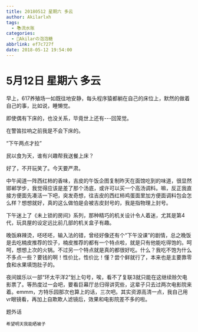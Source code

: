 ```yaml
---
title: 20180512 星期六 多云
author: Akilarlxh
tags:
  - 📚流水账
categories:
  - 🍬Akilarの泡泡糖
abbrlink: ef7c727f
date: 2018-05-12 19:54:00
---
```

# 5月12日 星期六 多云

早上，617养殖场一如既往地安静，每头程序猿都躺在自己的床位上，默然的做着自己的事，比如说，睡懒觉。

即使偶有下床的，也没关系，毕竟世上还有---回笼觉。

在警笛拉响之前我是不会下床的。

“下午两点才拉”

民以食为天，谁有兴趣帮我送餐上床？

好了，不开玩笑了。今天要严肃。

中午闻道一阵西红柿的香味，吉皮的午饭企图复制昨天在面馆吃到的味道，很显然邯郸学步，我觉得应该是差了那个汤底，或许可以买一个高汤调料。嘛，反正我直接方便面先凑活一下吧，突发奇想，往吉皮的西红柿鸡蛋面里加方便面调料包会怎么样？想想就好，真的这么做怕是会被吉皮封号的，我是指物理上封号。

下午迷上了《未上锁的房间》系列，那种精巧的机关设计令人着迷，尤其是第4代，玩具屋的设定远比前几部的机关盒子有趣。

晚饭麻辣烫，呸呸呸，输入法的错，曾经好像还有个“下午没课”的剧情，总之晚饭是去吃楠皮推荐的饺子，楠皮推荐的都有一个特点啦，就是只有他能吃得饱的。呵呵，想想上次的火锅。不过另一个特点就是真的都很好吃。什么？我吃不饱为什么不多点一些？要钱的啊！性价比，性价比！懂？尝个鲜就行了，本来也是主要靠零食和水果填饱肚子的。

夜间娱乐以一部“环太平洋2”划上句号，唉，看不了复联3就只能在这继续赊欠电影票了。等热度过一会吧，要看巨幕厅总归得讲究些，这辈子只去过两次电影院来着。emmm，方特乐园那次也算上的话，三次吧。其实资源高清一点，我自己用vr眼镜看，再加上自欺欺人滤镜后，效果和电影院差不多的啦。

题外话
```
希望明天我能晒被子
```